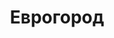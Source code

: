 --- 
title: "Еврогород" 
site: "www.evrogorod.com.ua" 
town: "Ялта" 
tel: ["+38 097 855 29 43, +7 978 854 44 50"] 
address: "Россия, Республика Крым, г. Ялта, ул. Васильева 19, офис 220" 
mail: "" 
--- 